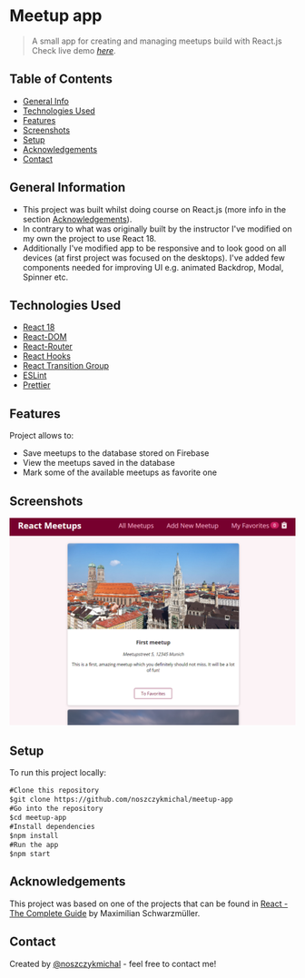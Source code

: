 # Meetup app

> A small app for creating and managing meetups build with React.js  
> Check live demo [_here_](https://meetup-app-ca8e7.web.app/).

## Table of Contents

- [General Info](#general-information)
- [Technologies Used](#technologies-used)
- [Features](#features)
- [Screenshots](#screenshots)
- [Setup](#setup)
- [Acknowledgements](#acknowledgements)
- [Contact](#contact)

## General Information

- This project was built whilst doing course on React.js (more info in the section [Acknowledgements](#acknowledgements)).
- In contrary to what was originally built by the instructor I've modified on my own the project to use React 18.
- Additionally I've modified app to be responsive and to look good on all devices (at first project was focused on the desktops). I've added few components needed for improving UI e.g. animated Backdrop, Modal, Spinner etc.

## Technologies Used

- [React 18](https://reactjs.org/blog/2022/03/29/react-v18.html)
- [React-DOM](https://www.npmjs.com/package/react-dom)
- [React-Router](https://github.com/remix-run/react-router)
- [React Hooks](https://reactjs.org/docs/hooks-intro.html)
- [React Transition Group](https://reactcommunity.org/react-transition-group/)
- [ESLint](https://www.npmjs.com/package/eslint)
- [Prettier](https://www.npmjs.com/package/prettier)

## Features

Project allows to:

- Save meetups to the database stored on Firebase
- View the meetups saved in the database
- Mark some of the available meetups as favorite one

## Screenshots

![Example screenshot](./img/screenshot.png)

## Setup

To run this project locally:

```
#Clone this repository
$git clone https://github.com/noszczykmichal/meetup-app
#Go into the repository
$cd meetup-app
#Install dependencies
$npm install
#Run the app
$npm start
```

## Acknowledgements

This project was based on one of the projects that can be found in [React - The Complete Guide](https://www.udemy.com/course/react-the-complete-guide-incl-redux/) by Maximilian Schwarzmüller.

## Contact

Created by [@noszczykmichal](https://noszczykmichal.github.io/portfolio/index.html#contact) - feel free to contact me!
